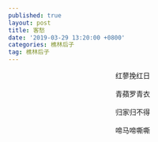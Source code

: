 ```yaml
---
published: true
layout: post
title: 客愁
date: '2019-03-29 13:20:00 +0800'
categories: 樵林后子
tag: 樵林后子
---
```

<div style="text-align:center;">
红蓼挽红日
<br><br>
青蘋罗青衣
<br><br>
归家归不得
<br><br>
啼马啼嘶嘶
<div>